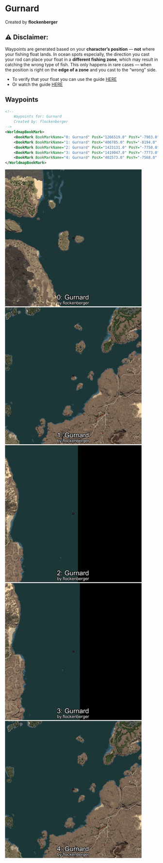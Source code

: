 # Gurnard
Created by **flockenberger**

## ⚠️ Disclaimer:
Waypoints are generated based on your __**character’s position**__ — __not__ where your fishing float lands.
In ocean spots especially, the direction you cast your rod can place your float in a **different fishing zone**, which may result in catching the wrong type of fish.
This only happens in rare cases — when the position is right on the **edge of a zone** and you cast to the “wrong” side.

- To verify that your float you can use the guide [HERE](https://flockenberger.github.io/bdo-fish-position/)
- Or watch the guide [HERE](https://youtu.be/t-VXcRoNojk)

## Waypoints
```xml
<!--
    Waypoints for: Gurnard
    Created by: flockenberger
-->
<WorldmapBookMark>
    <BookMark BookMarkName="0: Gurnard" PosX="1266519.0" PosY="-7903.0" PosZ="555228.0" />
    <BookMark BookMarkName="1: Gurnard" PosX="406785.0" PosY="-8194.0" PosZ="261881.0" />
    <BookMark BookMarkName="2: Gurnard" PosX="1423131.0" PosY="-7750.0" PosZ="233400.0" />
    <BookMark BookMarkName="3: Gurnard" PosX="1419047.0" PosY="-7773.0" PosZ="175805.0" />
    <BookMark BookMarkName="4: Gurnard" PosX="402573.0" PosY="-7568.0" PosZ="258341.0" />
</WorldmapBookMark>
```

<img src="./Gurnard_0_Preview.webp" width="450"/> <img src="./Gurnard_1_Preview.webp" width="450"/> <img src="./Gurnard_2_Preview.webp" width="450"/> <img src="./Gurnard_3_Preview.webp" width="450"/> <img src="./Gurnard_4_Preview.webp" width="450"/> 